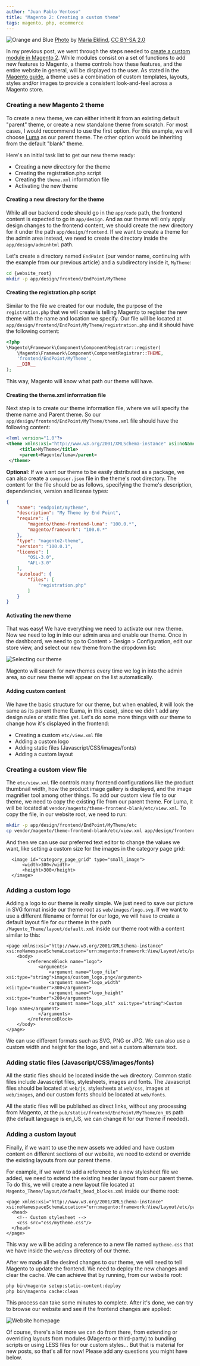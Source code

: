 ```yaml
---
author: "Juan Pablo Ventoso"
title: "Magento 2: Creating a custom theme"
tags: magento, php, ecommerce
---
```


<img src="magento-2-creating-a-custom-theme/paint-orange-blue.jpg" alt="Orange and Blue" /> [Photo](https://flic.kr/p/Se3vkA) by [Maria Eklind](https://www.flickr.com/photos/mariaeklind/), [CC BY-SA 2.0](https://creativecommons.org/licenses/by-sa/2.0/)


In my previous post, we went through the steps needed to <a href="/blog/2020/04/01/magento-2-creating-a-custom-module" target="_blank">create a custom module in Magento 2</a>. While modules consist on a set of functions to add new features to Magento, a theme controls how these features, and the entire website in general, will be displayed to the user. As stated in the <a href="https://devdocs.magento.com/guides/v2.3/frontend-dev-guide/themes/theme-overview.html" target="_blank">Magento guide</a>, a theme uses a combination of custom templates, layouts, styles and/or images to provide a consistent look-and-feel across a Magento store.

### Creating a new Magento 2 theme

To create a new theme, we can either inherit it from an existing default "parent" theme, or create a new standalone theme from scratch. For most cases, I would reccommend to use the first option. For this example, we will choose <a href="http://magento2.demo.ubertheme.com/" target="_blank">Luma</a> as our parent theme. The other option would be inheriting from the default "blank" theme.

Here's an initial task list to get our new theme ready:

* Creating a new directory for the theme
* Creating the registration.php script
* Creating the `theme.xml` information file
* Activating the new theme

#### Creating a new directory for the theme

While all our backend code should go in the `app/code` path, the frontend content is expected to go in `app/design`. And as our theme will only apply design changes to the frontend content, we should create the new directory for it under the path `app/design/frontend`. If we want to create a theme for the admin area instead, we need to create the directory inside the `app/design/adminhtml` path.

Let's create a directory named `EndPoint` (our vendor name, continuing with the example from our previous article) and a subdirectory inside it, `MyTheme`:

```bash
cd {website_root}
mkdir -p app/design/frontend/EndPoint/MyTheme
```

#### Creating the registration.php script

Similar to the file we created for our module, the purpose of the `registration.php` that we will create is telling Magento to register the new theme with the name and location we specify.
Our file will be located at `app/design/frontend/EndPoint/MyTheme/registration.php` and it should have the following content:

```php
<?php
\Magento\Framework\Component\ComponentRegistrar::register(
    \Magento\Framework\Component\ComponentRegistrar::THEME,
    'frontend/EndPoint/MyTheme',
    __DIR__
);
```

This way, Magento will know what path our theme will have.

#### Creating the theme.xml information file

Next step is to create our theme information file, where we will specify the theme name and Parent theme. So our `app/design/frontend/EndPoint/MyTheme/theme.xml` file should have the following content:

```xml
<?xml version="1.0"?>
<theme xmlns:xsi="http://www.w3.org/2001/XMLSchema-instance" xsi:noNamespaceSchemaLocation="urn:magento:framework:Config/etc/theme.xsd">
     <title>MyTheme</title>
     <parent>Magento/luma</parent>
 </theme>
```

<b>Optional</b>: If we want our theme to be easily distributed as a package, we can also create a `composer.json` file in the theme's root directory. The content for the file should be as follows, specifying the theme's description, dependencies, version and license types:

```json
{
    "name": "endpoint/mytheme",
    "description": "My Theme by End Point",
    "require": {
        "magento/theme-frontend-luma": "100.0.*",
        "magento/framework": "100.0.*"
    },
    "type": "magento2-theme",
    "version": "100.0.1",
    "license": [
        "OSL-3.0",
        "AFL-3.0"
    ],
    "autoload": {
        "files": [
            "registration.php"
        ]
    }
}
```

#### Activating the new theme

That was easy! We have everything we need to activate our new theme. Now we need to log in into our admin area and enable our theme. Once in the dashboard, we need to go to Content > Design > Configuration, edit our store view, and select our new theme from the dropdown list:

![Selecting our theme](magento-2-creating-a-custom-theme/magento-admin-select-theme.jpg)

Magento will search for new themes every time we log in into the admin area, so our new theme will appear on the list automatically.

#### Adding custom content

We have the basic structure for our theme, but when enabled, it will look the same as its parent theme (Luma, in this case), since we didn't add any design rules or static files yet. Let's do some more things with our theme to change how it's displayed in the frontend:

* Creating a custom `etc/view.xml` file
* Adding a custom logo
* Adding static files (Javascript/CSS/images/fonts)
* Adding a custom layout

### Creating a custom view file

The `etc/view.xml` file controls many frontend configurations like the product thumbnail width, how the product image gallery is displayed, and the image magnifier tool among other things. To add our custom view file to our theme, we need to copy the existing file from our parent theme. For Luma, it will be located at `vendor/magento/theme-frontend-blank/etc/view.xml`. To copy the file, in our website root, we need to run:


```bash
mkdir -p app/design/frontend/EndPoint/MyTheme/etc
cp vendor/magento/theme-frontend-blank/etc/view.xml app/design/frontend/EndPoint/MyTheme/etc/view.xml
```

And then we can use our preferred text editor to change the values we want, like setting a custom size for the images in the category page grid:

```
  <image id="category_page_grid" type="small_image">
      <width>300</width>
      <height>300</height>
  </image>
```

### Adding a custom logo

Adding a logo to our theme is really simple. We just need to save our picture in SVG format inside our theme root as `web/images/logo.svg`. If we want to use a different filename or format for our logo, we will have to create a default layout file for our theme in the path `/Magento_Theme/layout/default.xml` inside our theme root with a content similar to this:

```
<page xmlns:xsi="http://www.w3.org/2001/XMLSchema-instance" xsi:noNamespaceSchemaLocation="urn:magento:framework:View/Layout/etc/page_configuration.xsd">
    <body>
        <referenceBlock name="logo">
            <arguments>
                <argument name="logo_file" xsi:type="string">images/custom_logo.png</argument>
                <argument name="logo_width" xsi:type="number">300</argument>
                <argument name="logo_height" xsi:type="number">200</argument>
                <argument name="logo_alt" xsi:type="string">Custom logo name</argument>
            </arguments>
        </referenceBlock>
    </body>
</page>
```

We can use different formats such as SVG, PNG or JPG. We can also use a custom width and height for the logo, and set a custom alternate text.

### Adding static files (Javascript/CSS/images/fonts)

All the static files should be located inside the `web` directory. Common static files include Javascript files, stylesheets, images and fonts. The Javascript files should be located at `web/js`, stylesheets at `web/css`, images at `web/images`, and our custom fonts should be located at `web/fonts`.

All the static files will be published as direct links, without any processing from Magento, at the `pub/static/frontend/EndPoint/MyTheme/en_US` path (the default language is en_US, we can change it for our theme if needed).

### Adding a custom layout

Finally, if we want to use the new assets we added and have custom content on different sections of our website, we need to extend or override the existing layouts from our parent theme.

For example, if we want to add a reference to a new stylesheet file we added, we need to extend the existing header layout from our parent theme. To do this, we will create a new layout file located at `Magento_Theme/layout/default_head_blocks.xml` inside our theme root:

```
<page xmlns:xsi="http://www.w3.org/2001/XMLSchema-instance" xsi:noNamespaceSchemaLocation="urn:magento:framework:View/Layout/etc/page_configuration.xsd">
  <head>
    <!-- Custom stylesheet -->
    <css src="css/mytheme.css"/>
  </head>
</page>
```

This way we will be adding a reference to a new file named `mytheme.css` that we have inside the `web/css` directory of our theme.

After we made all the desired changes to our theme, we will need to tell Magento to update the frontend. We need to deploy the new changes and clear the cache. We can achieve that by running, from our website root:

```bash
php bin/magento setup:static-content:deploy
php bin/magento cache:clean
```

This process can take some minutes to complete. After it's done, we can try to browse our website and see if the frontend changes are applied:

![Website homepage](magento-2-creating-a-custom-theme/magento-frontend.jpg)

Of course, there's a lot more we can do from there, from extending or overriding layouts from modules (Magento or third-party) to bundling scripts or using LESS files for our custom styles... But that is material for new posts, so that's all for now! Please add any questions you might have below.